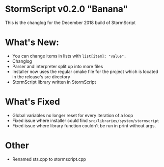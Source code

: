 # StormScript v0.2.0 "Banana"
This is the changlog for the December 2018 build of StormScript

# What's New:
* You can change items in lists with `list[item]: "value";`
* Changlog
* Parser and interpreter split up into more files
* Installer now uses the regular cmake file for the project which is located in the release's src directory
* StormScript library written in StormScript

# What's Fixed
* Global variables no longer reset for every iteration of a loop
* Fixed issue where installer could find `src/libraries/system/stormscript`
* Fixed issue where library function couldn't be run in print without args.

# Other
* Renamed sts.cpp to stormscript.cpp